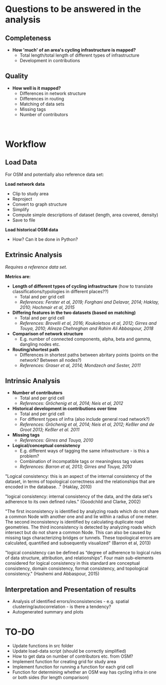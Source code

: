 # Questions to be answered in the analysis
## Completeness
- **How 'much' of an area's cycling infrastructure is mapped?**
    - Total length/total length of different types of infrastructure
    - Development in contributions

## Quality
- **How well is it mapped?**
    - Differences in network structure
    - Differences in routing
    - Matching of data sets
    - Missing tags
    - Number of contributors

<br/>


# Workflow

## Load Data
For OSM and potentially also reference data set:

**Load network data**
- Clip to study area
- Reproject
- Convert to graph structure
- Simplify
- Compute simple descriptions of dataset (length, area covered, density)
- Save to file

**Load historical OSM data**
- How? Can it be done in Python?


## Extrinsic Analysis
*Requires a reference data set.*

**Metrics are:**
- **Length of different types of cycling infrastructure** (how to translate classifications/typologies in different places??)
    - Total and per grid cell
    - *References:  Ferster et al, 2019;  Forghani and Delavar, 2014; Haklay, 2010; Hochmair et al, 2015*
- **Differing features in the two datasets (based on matching)** 
    - Total and per grid cell
    - *References: Brovelli et al, 2016; Koukoletsos et al, 2012; Girres and Touya, 2010; Alireza Chehreghan and Rahim Ali Abbaspour, 2018*
- **Comparison of network structure**
    - E.g. number of connected components, alpha, beta and gamma, dangling nodes etc.
- **Routing/shortest path**
    - Differences in shortest paths between abritary points (points on the network? Between all nodes?)
    - *References: Graser et al, 2014; Mondzech and Sester, 2011*


## Intrinsic Analysis
- **Number of contributors**
    - Total and per grid cell
    - *References: Gröchenig et al, 2014; Neis et al, 2012*
- **Historical development in contributions over time**
    - Total and per grid cell
    - For different types of infra (also include general road network?)
    - *References: Gröchenig et al, 2014; Neis et al, 2012; Keßler and de Groot 2013; Keßler et al. 2011* 
- **Missing tags**
    - *References: Girres and Touya, 2010*
- **Logical/conceptual consistency**
    - E.g. different ways of tagging the same infrastructure - is this a problem?
    - Combination of incompatible tags or meaningless tag values
    - *References: Barron et al, 2013; Girres and Touya, 2010*

"Logical consistency: this is an aspect of the internal consistency of the dataset, in terms of topological correctness and the relationships that are encoded in the database. ." (Haklay, 2010)

"logical consistency: internal consistency of the data, and the data set's adherence to its own defined rules." (Goodchild and Clarke, 2002)

 "The first inconsistency is identified by analyzing roads which do not share a common Node with another one and and lie within a radius of one meter. The second inconsistency is identified by calculating duplicate road geometries. The third inconsistency is detected by analyzing roads which intersect but do not share a common Node. This can also be caused by missing tags characterizing bridges or tunnels. These topological errors are calculated, quantified and subsequently visualized" (Barron et al, 2013)

 "logical consistency can be defined as “degree of adherence to logical rules of data structure, attribution, and relationships”. Four main sub-elements considered for logical consistency in this standard are conceptual consistency, domain consistency, format consistency, and topological consistency." (Hashemi and Abbaspour, 2015)

## Interpretation and Presentation of results
- Analysis of identified errors/inconsistencies - e.g. spatial clustering/autocorrelation - is there a tendency?
- Autogenerated summary and plots

# TO-DO

- Update functions in src folder
- Update load-data script (should be correctly simplified)
- How to get data on number of contributors etc. from OSM?
- Implement function for creating grid for study area
- Implement function for running a function for each grid cell
- Function for determining whether an OSM way has cycling infra in one or both sides (for length comparison)


